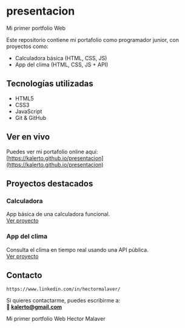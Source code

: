 # presentacion

Mi primer portfolio Web 


Este repositorio contiene mi portafolio como programador junior, con proyectos como:

- Calculadora básica (HTML, CSS, JS)
- App del clima (HTML, CSS, JS + API)

## Tecnologías utilizadas

- HTML5
- CSS3
- JavaScript
- Git & GitHub

## Ver en vivo

Puedes ver mi portafolio online aquí:  
 [https://kalerto.github.io/presentacion](https://kalerto.github.io/presentacion)

##  Proyectos destacados

### Calculadora  
App básica de una calculadora funcional.  
[Ver proyecto](https://kalerto.github.io/presentacion/calculadora)

### App del clima  
Consulta el clima en tiempo real usando una API pública.  
[Ver proyecto](https://kalerto.github.io/presentacion/clima)

##  Contacto
    https://www.linkedin.com/in/hectormalaver/
    
Si quieres contactarme, puedes escribirme a:  
**📧 kalerto@gmail.com**

Mi primer portfolio Web Hector Malaver 

